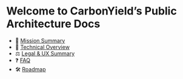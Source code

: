 # Welcome to CarbonYield’s Public Architecture Docs

- 📘 [Mission Summary](./mission-summary.md)
- 🧠 [Technical Overview](./technical-overview.md)
- ⚖️ [Legal & UX Summary](./legal-ux-summary.md)
- ❓ [FAQ](./faq.md)
- 🛠️ [Roadmap](../roadmap.md)
